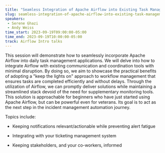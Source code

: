 ```yaml
---
title: "Seamless Integration of Apache Airflow into Existing Task Management Workflows"
slug: seamless-integration-of-apache-airflow-into-existing-task-management-workflows
speakers:
 - Serene Ghazi
 - Andy Weiss
time_start: 2023-09-19T09:00:00-05:00
time_end: 2023-09-19T10:00:00-05:00
track: Airflow Intro talks
---
```


This session will demonstrate how to seamlessly incorporate Apache Airflow into daily task management applications. We will delve into how to integrate Airflow with existing communication and coordination tools with minimal disruption. By doing so, we aim to showcase the practical benefits of adopting a "keep the lights on" approach to workflow management that ensures tasks are completed efficiently and without delays. Through the utilization of Airflow, we can promptly deliver solutions while maintaining a streamlined stack devoid of the need for supplementary monitoring tools. This solution is approachable for beginners who have just started using Apache Airflow, but can be powerful even for veterans. Its goal is to act as the next step in the incident management automation journey.



Topics include:

- Keeping notifications relevant/actionable while preventing alert fatigue

- Integrating with your ticketing management system

- Keeping stakeholders, and your co-workers, informed